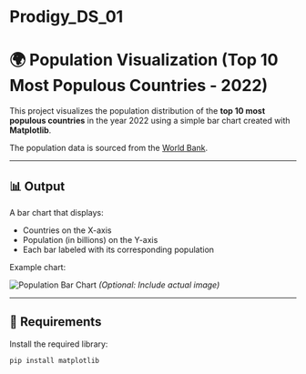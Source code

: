 # Prodigy_DS_01

# 🌍 Population Visualization (Top 10 Most Populous Countries - 2022)

This project visualizes the population distribution of the **top 10 most populous countries** in the year 2022 using a simple bar chart created with **Matplotlib**.

The population data is sourced from the [World Bank](https://data.worldbank.org/indicator/SP.POP.TOTL).

---

## 📊 Output

A bar chart that displays:

- Countries on the X-axis
- Population (in billions) on the Y-axis
- Each bar labeled with its corresponding population

Example chart:

![Population Bar Chart](./sample_output.png) *(Optional: Include actual image)*

---

## 🧪 Requirements

Install the required library:

```bash
pip install matplotlib
